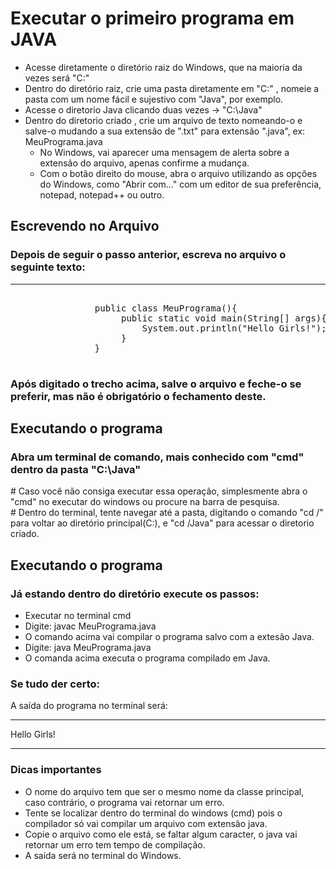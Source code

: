 <html>
  <body>
    <h1>Executar o primeiro programa em JAVA</h1>
    <ul>
      <li>Acesse diretamente o diretório raiz do Windows, que na maioria da vezes será "C:"</li>
      <li>Dentro do diretório raiz, crie uma pasta diretamente em "C:" , nomeie a pasta com um nome fácil e sujestivo com "Java", por exemplo.</li>
      <li>Acesse o diretorio Java clicando duas vezes -> "C:\Java"</li>
      <li>Dentro do diretorio criado , crie um arquivo de texto nomeando-o e salve-o mudando a sua extensão de ".txt" para extensão ".java", ex: MeuPrograma.java
        <ul>
          <li>No Windows, vai aparecer uma mensagem de alerta sobre a extensão do arquivo, apenas confirme a mudança.</li>
          <li>Com o botão direito do mouse, abra o arquivo utilizando as opções do Windows, como "Abrir com..." com um editor de sua preferência, notepad, notepad++ ou outro.</li>
        </ul>
      </li>
    </ul>  
    <h2>Escrevendo no Arquivo</h2>
    <h3>Depois de seguir o passo anterior, escreva no arquivo o seguinte texto: </h3>  
    <hr>
        <pre>   
                public class MeuPrograma(){                     
                     public static void main(String[] args){                         
                         System.out.println("Hello Girls!");
                     }
                }
        </pre>
    <ht>
    <h3>Após digitado o trecho acima, salve o arquivo e feche-o se preferir, mas não é obrigatório o fechamento deste.</h3>
    <h2>Executando o programa</h2>
    <h3>Abra um terminal de comando, mais conhecido com "cmd" dentro da pasta "C:\Java"</h3>
    <p>
      # Caso você não consiga executar essa operação, simplesmente abra o "cmd" no executar do windows ou procure na barra de pesquisa.<br>
      # Dentro do terminal, tente navegar até a pasta, digitando o comando "cd /" para voltar ao diretório principal(C:), e "cd /Java" para acessar o diretorio criado.
    </p>
    <h2>Executando o programa</h2>
    <h3>Já estando dentro do diretório execute os passos:</h3>
    <ul>
      <li>Executar no terminal cmd</li>
      <li>Digite: javac MeuPrograma.java</li>
      <li>O comando acima vai compilar o programa salvo com a extesão Java.</li>
      <li>Digite: java MeuPrograma.java</li>
      <li>O comanda acima executa o programa compilado em Java.</li>
    </ul>
    <h3>Se tudo der certo: </h3>
    <p>A saída do programa no terminal será: </p>
    <hr>
      <p>Hello Girls!
    <hr>
    <h3>Dicas importantes</h3>
    <ul>
      <li>O nome do arquivo tem que ser o mesmo nome da classe principal, caso contrário, o programa vai retornar um erro.</li>
      <li>Tente se localizar dentro do terminal do windows (cmd) pois o compilador só vai compilar um arquivo com extensão java.</li>
      <li>Copie o arquivo como ele está, se faltar algum caracter, o java vai retornar um erro tem tempo de compilação.</li>
      <li>A saída será no terminal do Windows.</li>
    </ul>
  </body>
</html>


